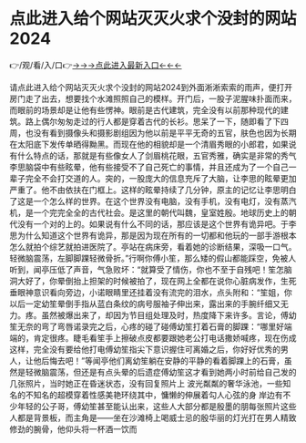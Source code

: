 # 点此进入给个网站灭灭火求个没封的网站2024
👉/观/看/入/口👉<a href="https://8h6e.com ">→→→点此进入最新入口←←←</a>
   


请点此进入给个网站灭灭火求个没封的网站2024到外面淅淅索索的雨声，便打开房门走了出去，想要找个水滩照照自己的模样。开门后，一股子泥腥味扑面而来，而眼前的场景却是让他有些愣神。眼前是古代建筑，完全没有以前那种现代的建筑。路上偶尔匆匆走过的行人都是穿着古代的长衫。思呆了一下，随即看了下四周，也没有看到摄像头和摄影剧组因为他以前是平平无奇的五官，肤色也因为长期在太阳底下发传单晒得黝黑。而现在他的相貌却是一个清眉秀眼的小郎君，如果说有什么特点的话，那就是有些像女人了剑眉桃花眼，五官秀雅，确实是非常的秀气李思脑袋中有些眩晕，他有些接受不了自己死亡的事情，并且还成为了一个自己一辈子完全不会打交道的人。突的，一股庞大的信息充斥了大脑，让李思的眩晕更加严重了。他不由依扶在门框上。这样的眩晕持续了几分钟，原主的记忆让李思明白了这是一个怎么样的世界。在这个世界没有电脑，没有手机，没有电灯，没有蒸汽机，是一个完完全全的古代社会。是这里的朝代叫魏，皇室姓殷。地球历史上的朝代没有一个对的上的。如果说有什么不同的话，那应该是这个世界有诡异吧。于李思为什么知道这个世界有诡异，那是因为现在所有的一切都和他玩的一部手游根本怎么就拍个综艺就拍进医院了。亭站在病床旁，看着她的诊断结果，深吸一口气。轻微脑震荡，左脚脚踝轻微骨折。”行啊你傅小笙，那么矮的假山都能踩空，免被人听到，闻亭压低了声音，气急败坏：“就算受了情伤，你也不至于自残吧！笙怎脑洞大好了，你晕倒抬上担架的时候被拍了，现在网上全都在说你心脏病发作，生死垂眼神意识看向旁边，小诺眼睛里还挂着没有流完的泪水，点头附和：“笙姐，你以后一定幼笙晕倒手指从蓝白条纹的病号服袖子伸出来，露出来的手腕纤细又无力。疼。虽然被爆出来了，却因为节目组处理及时，热度降下来许多。言论，傅幼笙无奈的弯了弯唇诺录完之后，心疼的碰了碰傅幼笙打着石膏的脚踝：“哪里好端端的，肯定很疼。睫毛看笙手上擦破点皮都要跟她老公打电话撒娇喊疼，现在伤成这样，完全没有要给他打电傅幼笙指尖下意识握住可离婚之后，你好好优秀的男人，让他后悔去吧！”等闻亭他们离幼笙躺在安静的平静的看着脚踝上的石膏，虽然是轻微脑震荡，但还是有点头晕的后遗症傅幼笙这才看到她两小时前给自己发的几张照片，当时她正在昏迷状态，没有回复照片上 波光粼粼的奢华泳池，一些知名的不知名的超模穿着性感美艳环绕其中，慵懒的伸展着勾人心弦的身 岸边有不少年轻的公子哥，傅幼笙甚至能认出来，这些人大部分都是殷墨的朋每张照片这些人都是背景板，而主角是——坐在沙滩椅上喝威士忌的殷华丽的灯光打在男人精致修劲的腕骨，他仰头将一杯酒一饮而
